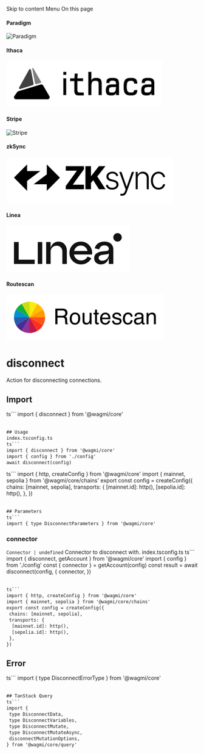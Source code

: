 Skip to content 
Menu
On this page
#### Paradigm
![Paradigm](https://raw.githubusercontent.com/wevm/.github/main/content/sponsors/paradigm-light.svg)
#### Ithaca
![Ithaca](https://raw.githubusercontent.com/wevm/.github/main/content/sponsors/ithaca-light.svg)
#### Stripe
![Stripe](https://raw.githubusercontent.com/wevm/.github/main/content/sponsors/stripe-light.svg)
#### zkSync
![zkSync](https://raw.githubusercontent.com/wevm/.github/main/content/sponsors/zksync-light.svg)
#### Linea
![Linea](https://raw.githubusercontent.com/wevm/.github/main/content/sponsors/linea-light.svg)
#### Routescan
![Routescan](https://raw.githubusercontent.com/wevm/.github/main/content/sponsors/routescan-light.svg)
# disconnect ​
Action for disconnecting connections.
## Import ​
ts```
import { disconnect } from '@wagmi/core'
```

## Usage ​
index.tsconfig.ts
ts```
import { disconnect } from '@wagmi/core'
import { config } from './config'
await disconnect(config)
```

ts```
import { http, createConfig } from '@wagmi/core'
import { mainnet, sepolia } from '@wagmi/core/chains'
export const config = createConfig({
 chains: [mainnet, sepolia],
 transports: {
  [mainnet.id]: http(),
  [sepolia.id]: http(),
 },
})
```

## Parameters ​
ts```
import { type DisconnectParameters } from '@wagmi/core'
```

### connector ​
`Connector | undefined`
Connector to disconnect with.
index.tsconfig.ts
ts```
import { disconnect, getAccount } from '@wagmi/core'
import { config } from './config'
const { connector } = getAccount(config)
const result = await disconnect(config, {
 connector, 
})
```

ts```
import { http, createConfig } from '@wagmi/core'
import { mainnet, sepolia } from '@wagmi/core/chains'
export const config = createConfig({
 chains: [mainnet, sepolia],
 transports: {
  [mainnet.id]: http(),
  [sepolia.id]: http(),
 },
})
```

## Error ​
ts```
import { type DisconnectErrorType } from '@wagmi/core'
```

## TanStack Query ​
ts```
import {
 type DisconnectData,
 type DisconnectVariables,
 type DisconnectMutate,
 type DisconnectMutateAsync,
 disconnectMutationOptions,
} from '@wagmi/core/query'
```

